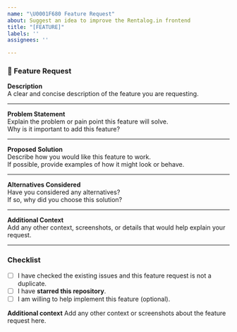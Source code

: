 ```yaml
---
name: "\U0001F680 Feature Request"
about: Suggest an idea to improve the Rentalog.in frontend
title: "[FEATURE]"
labels: ''
assignees: ''

---
```


### 🚀 Feature Request

**Description**  
A clear and concise description of the feature you are requesting.

---

**Problem Statement**  
Explain the problem or pain point this feature will solve.  
Why is it important to add this feature?

---

**Proposed Solution**  
Describe how you would like this feature to work.  
If possible, provide examples of how it might look or behave.

---

**Alternatives Considered**  
Have you considered any alternatives?  
If so, why did you choose this solution?

---

**Additional Context**  
Add any other context, screenshots, or details that would help explain your request.

---

### Checklist  
- [ ] I have checked the existing issues and this feature request is not a duplicate.  
- [ ] I have **starred this repository**.  
- [ ] I am willing to help implement this feature (optional).

**Additional context**
Add any other context or screenshots about the feature request here.